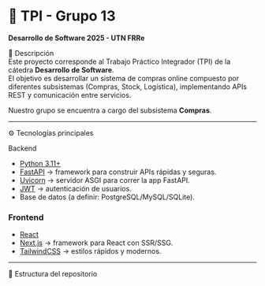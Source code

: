 # 🛒 TPI - Grupo 13  
**Desarrollo de Software 2025 - UTN FRRe**  

 📌 Descripción  
Este proyecto corresponde al Trabajo Práctico Integrador (TPI) de la cátedra **Desarrollo de Software**.  
El objetivo es desarrollar un sistema de compras online compuesto por diferentes subsistemas (Compras, Stock, Logística), implementando APIs REST y comunicación entre servicios.  

Nuestro grupo se encuentra a cargo del subsistema **Compras**.  

---

⚙️ Tecnologías principales  

 Backend  
- [Python 3.11+](https://www.python.org/)  
- [FastAPI](https://fastapi.tiangolo.com/) → framework para construir APIs rápidas y seguras.  
- [Uvicorn](https://www.uvicorn.org/) → servidor ASGI para correr la app FastAPI.  
- [JWT](https://jwt.io/) → autenticación de usuarios.  
- Base de datos (a definir: PostgreSQL/MySQL/SQLite).  

### Frontend  
- [React](https://react.dev/)  
- [Next.js](https://nextjs.org/) → framework para React con SSR/SSG.  
- [TailwindCSS](https://tailwindcss.com/) → estilos rápidos y modernos.  

---

📂 Estructura del repositorio  

